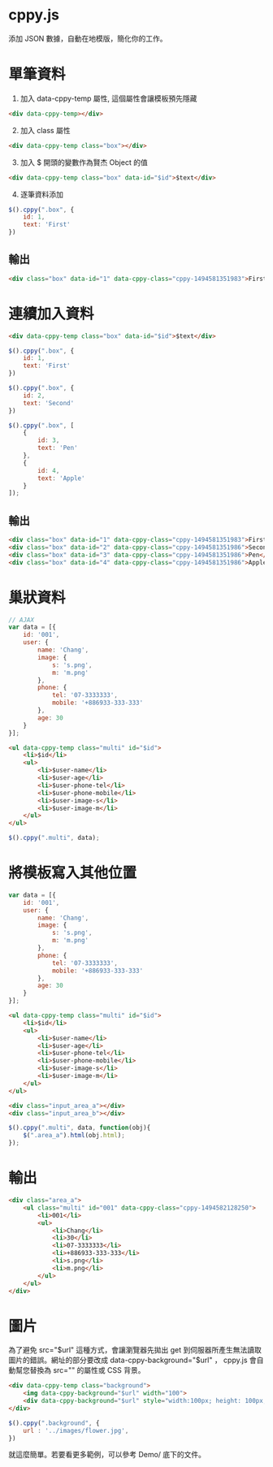 cppy.js
=======
添加 JSON 數據，自動在地模版，簡化你的工作。

# 單筆資料
1. 加入 data-cppy-temp 屬性, 這個屬性會讓模板預先隱藏
````html
<div data-cppy-temp></div>
````
2. 加入 class 屬性
````html
<div data-cppy-temp class="box"></div>
````
3. 加入 $ 開頭的變數作為賢杰 Object 的值
````html
<div data-cppy-temp class="box" data-id="$id">$text</div>
````
4. 逐筆資料添加
````javascript
$().cppy(".box", {
    id: 1,
    text: 'First'
})
````
## 輸出
````html
<div class="box" data-id="1" data-cppy-class="cppy-1494581351983">First</div>
````


# 連續加入資料
````html
<div data-cppy-temp class="box" data-id="$id">$text</div>
````
````javascript
$().cppy(".box", {
    id: 1,
    text: 'First'
})

$().cppy(".box", {
    id: 2,
    text: 'Second'
})

$().cppy(".box", [
    {
        id: 3,
        text: 'Pen'
    },
    {
        id: 4,
        text: 'Apple'
    }
]);
````
## 輸出
````html
<div class="box" data-id="1" data-cppy-class="cppy-1494581351983">First</div>
<div class="box" data-id="2" data-cppy-class="cppy-1494581351986">Second</div>
<div class="box" data-id="3" data-cppy-class="cppy-1494581351986">Pen</div>
<div class="box" data-id="4" data-cppy-class="cppy-1494581351986">Apple</div>
````

# 巢狀資料
````javascript
// AJAX
var data = [{
    id: '001',
    user: {
        name: 'Chang',
        image: {
            s: 's.png',
            m: 'm.png'
        },
        phone: {
            tel: '07-3333333',
            mobile: '+886933-333-333'
        },
        age: 30
    }
}];
````

````html
<ul data-cppy-temp class="multi" id="$id">
    <li>$id</li>
    <ul>
        <li>$user-name</li>
        <li>$user-age</li>
        <li>$user-phone-tel</li>
        <li>$user-phone-mobile</li>
        <li>$user-image-s</li>
        <li>$user-image-m</li>
    </ul>
</ul>
````

````javascript
$().cppy(".multi", data);
````

# 將模板寫入其他位置
````javascript
var data = [{
    id: '001',
    user: {
        name: 'Chang',
        image: {
            s: 's.png',
            m: 'm.png'
        },
        phone: {
            tel: '07-3333333',
            mobile: '+886933-333-333'
        },
        age: 30
    }
}];
````
````html
<ul data-cppy-temp class="multi" id="$id">
    <li>$id</li>
    <ul>
        <li>$user-name</li>
        <li>$user-age</li>
        <li>$user-phone-tel</li>
        <li>$user-phone-mobile</li>
        <li>$user-image-s</li>
        <li>$user-image-m</li>
    </ul>
</ul>

<div class="input_area_a"></div>
<div class="input_area_b"></div>
````
````javascript
$().cppy(".multi", data, function(obj){
    $(".area_a").html(obj.html);
});
````
# 輸出
````html
<div class="area_a">
    <ul class="multi" id="001" data-cppy-class="cppy-1494582128250">
        <li>001</li>
        <ul>
            <li>Chang</li>
            <li>30</li>
            <li>07-3333333</li>
            <li>+886933-333-333</li>
            <li>s.png</li>
            <li>m.png</li>
        </ul>
    </ul>
</div>
````

# 圖片
為了避免 src="$url" 這種方式，會讓瀏覽器先拋出 get 到伺服器所產生無法讀取圖片的錯誤。網址的部分要改成 data-cppy-background="$url" ， cppy.js 會自動幫您替換為 src="" 的屬性或 CSS 背景。
````html
<div data-cppy-temp class="background">
    <img data-cppy-background="$url" width="100">
    <div data-cppy-background="$url" style="width:100px; height: 100px; background-size: cover; "></div>
</div>
````

````javascript
$().cppy(".background", {
    url : '../images/flower.jpg',
})
````
就這麼簡單。若要看更多範例，可以參考 Demo/ 底下的文件。


